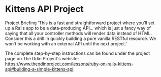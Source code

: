 # Kittens API Project

Project Briefing
'This is a fast and straightforward project where you’ll set up a Rails app to 
be a data-producing API… which is just a fancy way of saying that all your 
controller methods will render data instead of HTML. Consider this a drill in 
quickly building a pure vanilla RESTful resource. We won’t be working with an 
external API until the next project.'

The complete step-by-step instructions can be found under the project page on 
The Odin Project's website:
https://www.theodinproject.com/lessons/ruby-on-rails-kittens-api#building-a-simple-kittens-api
